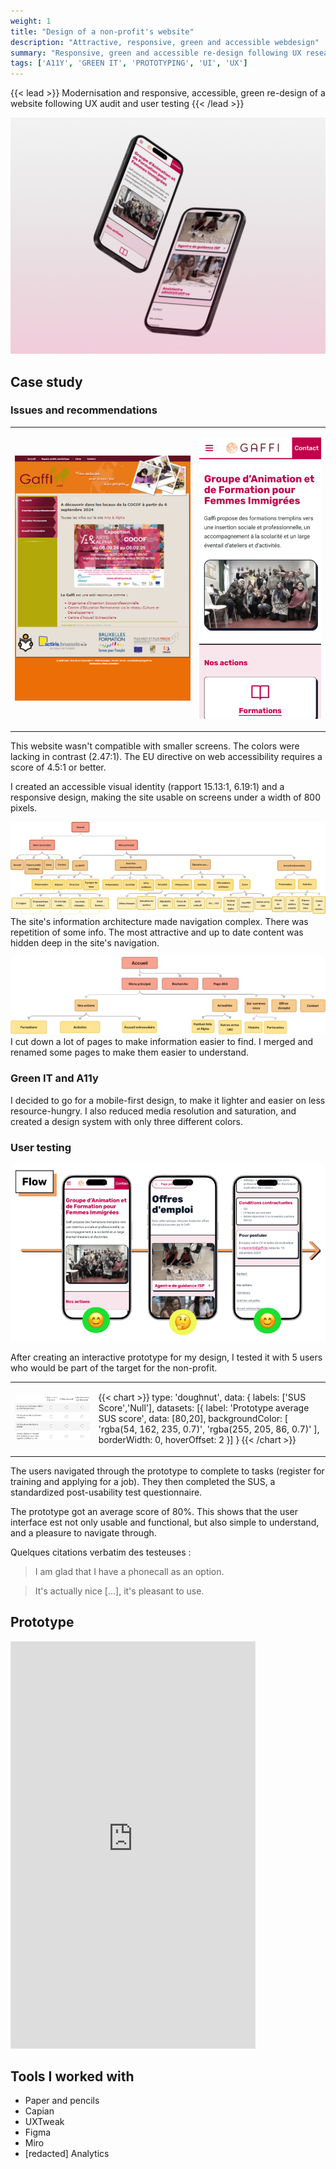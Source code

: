 ```yaml
---
weight: 1
title: "Design of a non-profit's website"
description: "Attractive, responsive, green and accessible webdesign"
summary: "Responsive, green and accessible re-design following UX research"
tags: ['A11Y', 'GREEN IT', 'PROTOTYPING', 'UI', 'UX']
---
```


{{< lead >}}
Modernisation and responsive, accessible, green re-design of a website following UX audit and user testing
{{< /lead >}}

![Mockups on an iPhone 14](Mockup.png) 

## Case study


### Issues and recommendations


<table>
<tr>
<td>

![Non responsive homepage, the theme's colors were lacking in contrast](Avant.png "Original design") 

</td>
<td>

![Mobile homepage, with higher contrast between the colors](Apres.png "My re-design")

</td>
</tr>
</table>

This website wasn't compatible with smaller screens. The colors were lacking in contrast (2.47:1). The EU directive on web accessibility requires a score of 4.5:1 or better.


I created an accessible visual identity (rapport 15.13:1, 6.19:1) and a responsive design, making the site usable on screens under a width of 800 pixels.

![](Archi0.png "Original information architecture")
The site's information architecture made navigation complex. There was repetition of some info. The most attractive and up to date content was hidden deep in the site's navigation.

![](Archi1.png "My modified architecture")
I cut down a lot of pages to make information easier to find. I merged and renamed some pages to make them easier to understand.

### Green IT and A11y

I decided to go for a mobile-first design, to make it lighter and easier on less resource-hungry. I also reduced media resolution and saturation, and created a design system with only three different colors.


### User testing

![User feedback](Flow.png "How testers felt along the user journey")

After creating an interactive prototype for my design, I tested it with 5 users who would be part of the target for the non-profit.

<table>
<tr>
<td>

![](SUS.png "A few questions from the SUS") 

</td>
<td>

{{< chart >}}
type: 'doughnut',
data: {
  labels: ['SUS Score','Null'],
  datasets: [{
    label: 'Prototype average SUS score',
    data: [80,20],
  backgroundColor: [
  'rgba(54, 162, 235, 0.7)',
      'rgba(255, 205, 86, 0.7)'
    ],
    borderWidth: 0,
    hoverOffset: 2
  }]
}
{{< /chart >}}

</td>
</tr>
</table>

The users navigated through the prototype to complete to tasks (register for training and applying for a job). They then completed the SUS, a standardized post-usability test questionnaire.


The prototype got an average score of 80%. This shows that the user interface est not only usable and functional, but also simple to understand, and a pleasure to navigate through.

Quelques citations verbatim des testeuses : 

<blockquote>
<p>I am glad that I have a phonecall as an option.</p>
</blockquote>

<blockquote>
<p>It's actually nice [...], it's pleasant to use.</p>
</blockquote>



## Prototype

<iframe style="border: 1px solid rgba(0, 0, 0, 0.1);" width="390" height="650" src="https://embed.figma.com/proto/IkuwE3smkuJ4sor0JjS7Tr/Projet?node-id=864-4895&node-type=frame&scaling=min-zoom&content-scaling=fixed&page-id=864%3A3869&starting-point-node-id=864%3A4895&hotspot-hints=0&embed-host=share" allowfullscreen></iframe>


## Tools I worked with

- Paper and pencils
- Capian
- UXTweak
- Figma
- Miro
- [redacted] Analytics


